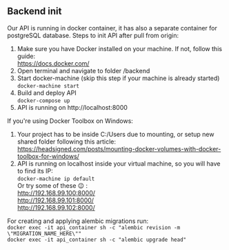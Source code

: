 ## Backend init
Our API is running in docker container, it has also a separate container for postgreSQL database.
Steps to init API after pull from origin:
 1. Make sure you have Docker installed on your machine. If not, follow this guide:  
 https://docs.docker.com/
 2. Open terminal and navigate to folder /backend
 3. Start docker-machine (skip this step if your machine is already started)  
 `docker-machine start`
 4. Build and deploy API   
 `docker-compose up`
 5. API is running on http://localhost:8000 
 
 If you're using Docker Toolbox on Windows:
 1. Your project has to be inside C:/Users due to mounting, or setup new shared folder following this article:  
 https://headsigned.com/posts/mounting-docker-volumes-with-docker-toolbox-for-windows/
 2. API is running on localhost inside your virtual machine, so you will have to find its IP:  
  `docker-machine ip default`  
  Or try some of these :wink: :  
  http://192.168.99.100:8000/  
  http://192.168.99.101:8000/  
  http://192.168.99.102:8000/  
  
 For creating and applying alembic migrations run:  
 `docker exec -it api_container sh -c "alembic revision -m \"MIGRATION_NAME_HERE\""`  
 `docker exec -it api_container sh -c "alembic upgrade head"`  